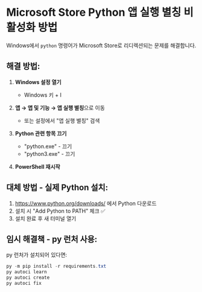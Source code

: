 # Microsoft Store Python 앱 실행 별칭 비활성화 방법

Windows에서 `python` 명령어가 Microsoft Store로 리디렉션되는 문제를 해결합니다.

## 해결 방법:

1. **Windows 설정 열기**
   - Windows 키 + I

2. **앱 → 앱 및 기능 → 앱 실행 별칭**으로 이동
   - 또는 설정에서 "앱 실행 별칭" 검색

3. **Python 관련 항목 끄기**
   - "python.exe" - 끄기
   - "python3.exe" - 끄기

4. **PowerShell 재시작**

## 대체 방법 - 실제 Python 설치:

1. https://www.python.org/downloads/ 에서 Python 다운로드
2. 설치 시 "Add Python to PATH" 체크 ✅
3. 설치 완료 후 새 터미널 열기

## 임시 해결책 - py 런처 사용:

py 런처가 설치되어 있다면:
```powershell
py -m pip install -r requirements.txt
py autoci learn
py autoci create
py autoci fix
```